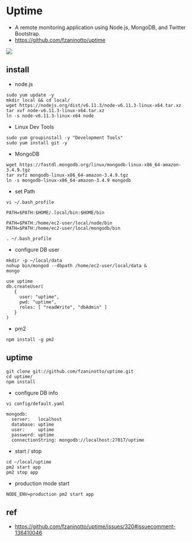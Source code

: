 # Uptime
* A remote monitoring application using Node.js, MongoDB, and Twitter Bootstrap.
* https://github.com/fzaninotto/uptime
<img src="https://camo.githubusercontent.com/4f3f0f0b79d15372f3a89e5f9085cade4bffb064/68747470733a2f2f7261772e6769746875622e636f6d2f667a616e696e6f74746f2f757074696d652f646f776e6c6f6164732f636865636b5f64657461696c732e706e67" />

## install

* node.js
```
sudo yum update -y
mkdir local && cd local/
wget https://nodejs.org/dist/v6.11.3/node-v6.11.3-linux-x64.tar.xz
tar xvf node-v6.11.3-linux-x64.tar.xz
ln -s node-v6.11.3-linux-x64 node
```

* Linux Dev Tools

```
sudo yum groupinstall -y "Development Tools"
sudo yum install git -y
```

* MongoDB

```
wget https://fastdl.mongodb.org/linux/mongodb-linux-x86_64-amazon-3.4.9.tgz
tar xvfz mongodb-linux-x86_64-amazon-3.4.9.tgz
ln -s mongodb-linux-x86_64-amazon-3.4.9 mongodb
```

* set Path

```
vi ~/.bash_profile
```

```
PATH=$PATH:$HOME/.local/bin:$HOME/bin

PATH=$PATH:/home/ec2-user/local/node/bin
PATH=$PATH:/home/ec2-user/local/mongodb/bin
```

```
. ~/.bash_profile
```

* configure DB user

```
mkdir -p ~/local/data
nohup bin/mongod --dbpath /home/ec2-user/local/data &
mongo
```

```
use uptime
db.createUser(
   {
     user: "uptime",
     pwd: "uptime",
     roles: [ "readWrite", "dbAdmin" ]
   }
)
```

* pm2

```
npm install -g pm2
```

## uptime

```
git clone git://github.com/fzaninotto/uptime.git
cd uptime/
npm install
```

* configure DB info

```
vi config/default.yaml
```

```
mongodb:
  server:   localhost
  database: uptime
  user:     uptime
  password: uptime
  connectionString: mongodb://localhost:27017/uptime
```

* start / stop

```
cd ~/local/uptime
pm2 start app
pm2 stop app
```

* production mode start

```
NODE_ENV=production pm2 start app
```

## ref
* https://github.com/fzaninotto/uptime/issues/320#issuecomment-136410046
